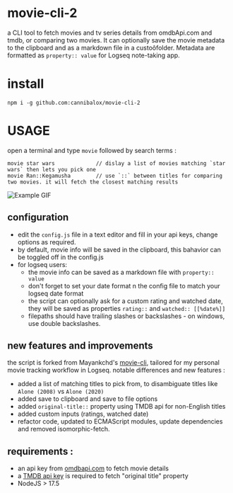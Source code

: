 # movie-cli-2

a CLI tool to fetch movies and tv series details from omdbApi.com and tmdb, or comparing two movies.
It can optionally save the movie metadata to the clipboard and as a markdown file in a custoôfolder. Metadata are formatted as `property:: value` for Logseq note-taking app. 
# install

```
npm i -g github.com:cannibalox/movie-cli-2
```
# USAGE

open a terminal and type `movie` followed by search terms :

```
movie star wars             // dislay a list of movies matching `star wars` then lets you pick one
movie Ran::Kegamusha        // use `::` between titles for comparing two movies. it will fetch the closest matching results
```

![Example GIF](https://raw.githubusercontent.com/cannibalox/movie-cli-2/master/screen.gif)

## configuration

- edit the `config.js` file in a text editor and fill in your api keys, change options as required.
- by default, movie info will be saved in the clipboard, this bahavior can be toggled off in the config.js
- for logseq users:
  - the movie info can be saved as a markdown file with `property:: value`
  - don't forget to set your date format n the config file to match your logseq date format
  - the script can optionally ask for a custom rating and watched date, they will be saved as properties `rating::` and `watched:: [[%date%]]`
  - filepaths should have trailing slashes or backslashes - on windows, use double backslashes.

## new features and improvements

the script is forked from Mayankchd's [movie-cli](https://github.com/mayankchd/movie/blob/master/cli.js), tailored for my personal movie tracking workflow in Logseq.
notable differences and new features :
- added a list of matching titles to pick from, to disambiguate titles like `Alone (2008)` vs `Alone (2020)` 
- added save to clipboard and save to file options
- added `original-title::` property using TMDB api for non-English titles
- added custom inputs (ratings, watched date)
- refactor code, updated to ECMAScript modules, update dependencies and removed isomorphic-fetch.

## requirements :

- an api key from [omdbapi.com](https://www.omdbapi.com/apikey.aspx) to fetch movie details 
- a [TMDB api key](https://developers.themoviedb.org/) is required to fetch "original title" property
- NodeJS > 17.5